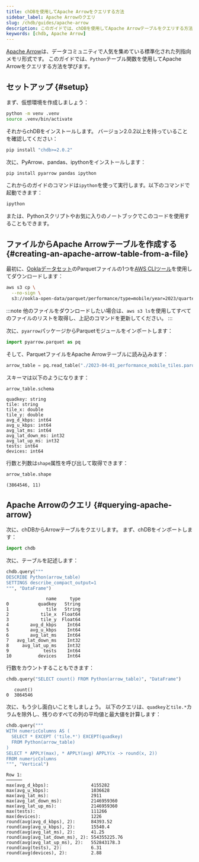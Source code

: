 ```yaml
---
title: chDBを使用してApache Arrowをクエリする方法
sidebar_label: Apache Arrowのクエリ
slug: /chdb/guides/apache-arrow
description: このガイドでは、chDBを使用してApache Arrowテーブルをクエリする方法を学びます
keywords: [chdb, Apache Arrow]
---
```


[Apache Arrow](https://arrow.apache.org/)は、データコミュニティで人気を集めている標準化された列指向メモリ形式です。
このガイドでは、`Python`テーブル関数を使用してApache Arrowをクエリする方法を学びます。

## セットアップ {#setup}

まず、仮想環境を作成しましょう：

```bash
python -m venv .venv
source .venv/bin/activate
```

それからchDBをインストールします。
バージョン2.0.2以上を持っていることを確認してください：

```bash
pip install "chdb>=2.0.2"
```

次に、PyArrow、pandas、ipythonをインストールします：

```bash
pip install pyarrow pandas ipython
```

これからのガイドのコマンドは`ipython`を使って実行します。以下のコマンドで起動できます：

```bash
ipython
```

または、Pythonスクリプトやお気に入りのノートブックでこのコードを使用することもできます。

## ファイルからApache Arrowテーブルを作成する {#creating-an-apache-arrow-table-from-a-file}

最初に、[Ooklaデータセット](https://github.com/teamookla/ookla-open-data)のParquetファイルの1つを[AWS CLIツール](https://aws.amazon.com/cli/)を使用してダウンロードします：

```bash
aws s3 cp \
  --no-sign \
  s3://ookla-open-data/parquet/performance/type=mobile/year=2023/quarter=2/2023-04-01_performance_mobile_tiles.parquet .
```

:::note
他のファイルをダウンロードしたい場合は、`aws s3 ls`を使用してすべてのファイルのリストを取得し、上記のコマンドを更新してください。
:::

次に、`pyarrow`パッケージからParquetモジュールをインポートします：

```python
import pyarrow.parquet as pq
```

そして、ParquetファイルをApache Arrowテーブルに読み込みます：

```python
arrow_table = pq.read_table("./2023-04-01_performance_mobile_tiles.parquet")
```

スキーマは以下のようになります：

```python
arrow_table.schema
```

```text
quadkey: string
tile: string
tile_x: double
tile_y: double
avg_d_kbps: int64
avg_u_kbps: int64
avg_lat_ms: int64
avg_lat_down_ms: int32
avg_lat_up_ms: int32
tests: int64
devices: int64
```

行数と列数は`shape`属性を呼び出して取得できます：

```python
arrow_table.shape
```

```text
(3864546, 11)
```

## Apache Arrowのクエリ {#querying-apache-arrow}

次に、chDBからArrowテーブルをクエリします。
まず、chDBをインポートします：

```python
import chdb
```

次に、テーブルを記述します：

```python
chdb.query("""
DESCRIBE Python(arrow_table)
SETTINGS describe_compact_output=1
""", "DataFrame")
```

```text
               name     type
0           quadkey   String
1              tile   String
2            tile_x  Float64
3            tile_y  Float64
4        avg_d_kbps    Int64
5        avg_u_kbps    Int64
6        avg_lat_ms    Int64
7   avg_lat_down_ms    Int32
8     avg_lat_up_ms    Int32
9             tests    Int64
10          devices    Int64
```

行数をカウントすることもできます：

```python
chdb.query("SELECT count() FROM Python(arrow_table)", "DataFrame")
```

```text
   count()
0  3864546
```

次に、もう少し面白いことをしましょう。
以下のクエリは、`quadkey`と`tile.*`カラムを除外し、残りのすべての列の平均値と最大値を計算します：

```python
chdb.query("""
WITH numericColumns AS (
  SELECT * EXCEPT ('tile.*') EXCEPT(quadkey)
  FROM Python(arrow_table)
)
SELECT * APPLY(max), * APPLY(avg) APPLY(x -> round(x, 2))
FROM numericColumns
""", "Vertical")
```

```text
Row 1:
──────
max(avg_d_kbps):                4155282
max(avg_u_kbps):                1036628
max(avg_lat_ms):                2911
max(avg_lat_down_ms):           2146959360
max(avg_lat_up_ms):             2146959360
max(tests):                     111266
max(devices):                   1226
round(avg(avg_d_kbps), 2):      84393.52
round(avg(avg_u_kbps), 2):      15540.4
round(avg(avg_lat_ms), 2):      41.25
round(avg(avg_lat_down_ms), 2): 554355225.76
round(avg(avg_lat_up_ms), 2):   552843178.3
round(avg(tests), 2):           6.31
round(avg(devices), 2):         2.88
```
